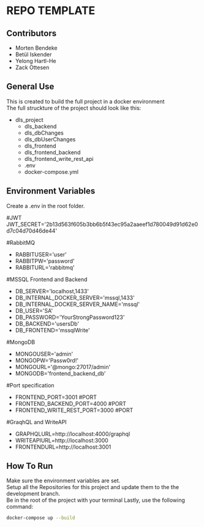 # REPO TEMPLATE

## Contributors

- Morten Bendeke
- Betül Iskender
- Yelong Hartl-He
- Zack Ottesen

## General Use

This is created to build the full project in a docker environment <br>
The full struckture of the project should look like this:<br>
- dls_project
  - dls_backend
  - dls_dbChanges
  - dls_dbUserChanges
  - dls_frontend
  - dls_frontend_backend
  - dls_frontend_write_rest_api
  - .env
  - docker-compose.yml


## Environment Variables

Create a .env in the root folder.

#JWT
JWT_SECRET='2b13d563f605b3bb6b5f43ec95a2aaeef1d780049d91d62e0d7c04d70d46de44'

#RabbitMQ
- RABBITUSER='user'
- RABBITPW='password'
- RABBITURL='rabbitmq'

#MSSQL Frontend and Backend
- DB_SERVER='localhost,1433'
- DB_INTERNAL_DOCKER_SERVER='mssql,1433'
- DB_INTERNAL_DOCKER_SERVER_NAME='mssql'
- DB_USER='SA'
- DB_PASSWORD='YourStrongPassword123'
- DB_BACKEND='usersDb'
- DB_FRONTEND='mssqlWrite'

#MongoDB
- MONGOUSER='admin'
- MONGOPW='Passw0rd!'
- MONGOURL='@mongo:27017/admin'
- MONGODB='frontend_backend_db'

#Port specification
- FRONTEND_PORT=3001 #PORT
- FRONTEND_BACKEND_PORT=4000 #PORT
- FRONTEND_WRITE_REST_PORT=3000 #PORT

#GraqhQL and WriteAPI
- GRAPHQLURL=http://localhost:4000/graphql
- WRITEAPIURL=http://localhost:3000
- FRONTENDURL=http://localhost:3001

## How To Run

Make sure the environment variables are set.<br>
Setup all the Repositories for this project and update them to the the development branch.<br>
Be in the root of the project with your terminal
Lastly, use the following command:

```bash
docker-compose up --build
```


